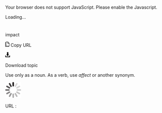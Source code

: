 Your browser does not support JavaScript. Please enable the Javascript.

Loading...

# 

impact

![Copy URL](media/impact/Copy.png)
Copy URL

![Download](media/impact/Download.png)

Download topic

Use only as a noun. As a verb, use *affect* or another synonym.

![In progress](media/impact/activity-large.gif)

URL :
